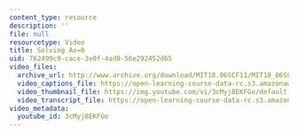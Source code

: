 ```yaml
---
content_type: resource
description: ''
file: null
resourcetype: Video
title: Solving Ax=0
uid: 762499c9-cace-3e0f-4ad8-56e292452d65
video_files:
  archive_url: http://www.archive.org/download/MIT18.06SCF11/MIT18_06SC_110711_M2_300k.mp4
  video_captions_file: https://open-learning-course-data-rc.s3.amazonaws.com/18-06sc-linear-algebra-fall-2011/0687f2b739f4597fbb488dd945f9f27a_3cMyj8EKFGo.vtt
  video_thumbnail_file: https://img.youtube.com/vi/3cMyj8EKFGo/default.jpg
  video_transcript_file: https://open-learning-course-data-rc.s3.amazonaws.com/18-06sc-linear-algebra-fall-2011/4856edc9474f235f557b50526d70250e_3cMyj8EKFGo.pdf
video_metadata:
  youtube_id: 3cMyj8EKFGo
---
```

